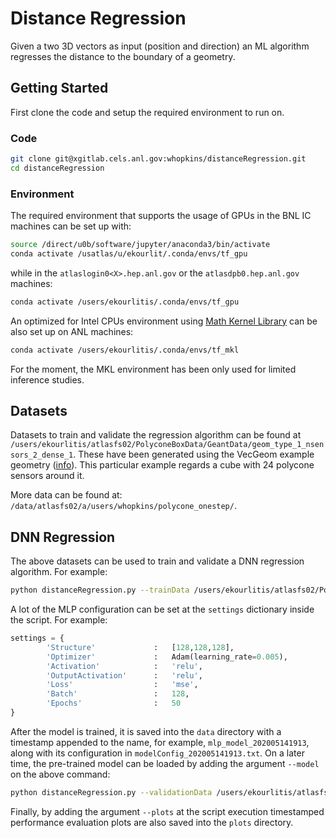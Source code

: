 # Distance Regression

Given a two 3D vectors as input (position and direction) an ML algorithm regresses the distance to the boundary of a geometry.

## Getting Started

First clone the code and setup the required environment to run on.

### Code

```bash
git clone git@xgitlab.cels.anl.gov:whopkins/distanceRegression.git
cd distanceRegression
```

### Environment

The required environment that supports the usage of GPUs in the BNL IC machines can be set up with:

```bash
source /direct/u0b/software/jupyter/anaconda3/bin/activate
conda activate /usatlas/u/ekourlit/.conda/envs/tf_gpu
```

while in the `atlaslogin0<X>.hep.anl.gov` or the `atlasdpb0.hep.anl.gov` machines:
```bash
conda activate /users/ekourlitis/.conda/envs/tf_gpu
```

An optimized for Intel CPUs environment using [Math Kernel Library](https://software.intel.com/content/www/us/en/develop/tools/math-kernel-library.html) can be also set up on ANL machines:
```bash
conda activate /users/ekourlitis/.conda/envs/tf_mkl
```
For the moment, the MKL environment has been only used for limited inference studies.

## Datasets

Datasets to train and validate the regression algorithm can be found at `/users/ekourlitis/atlasfs02/PolyconeBoxData/GeantData/geom_type_1_nsensors_2_dense_1`. These have been generated using the VecGeom example geometry ([info](https://indico.cern.ch/event/773049/contributions/3474755/attachments/1937701/3213528/CHEP19_Adelaide_SWENZEL_final.pdf)). This particular example regards a cube with 24 polycone sensors around it.

More data can be found at: `/data/atlasfs02/a/users/whopkins/polycone_onestep/`.

## DNN Regression

The above datasets can be used to train and validate a DNN regression algorithm. For example:
```bash
python distanceRegression.py --trainData /users/ekourlitis/atlasfs02/PolyconeBoxData/GeantData/geom_type_1_nsensors_2_dense_1/train_merged.csv --validationData /users/ekourlitis/atlasfs02/PolyconeBoxData/GeantData/geom_type_1_nsensors_2_dense_1/validation_6.csv
```
A lot of the MLP configuration can be set at the `settings` dictionary inside the script. For example:
```python
settings = {
		'Structure'				:	[128,128,128],
		'Optimizer'				:	Adam(learning_rate=0.005),
		'Activation'			:	'relu',
		'OutputActivation'		:	'relu',
		'Loss'					:	'mse',
		'Batch'					:	128,
		'Epochs'				:	50
}
```
After the model is trained, it is saved into the `data` directory with a timestamp appended to the name, for example, `mlp_model_202005141913`, along with its configuration in `modelConfig_202005141913.txt`. On a later time, the pre-trained model can be loaded by adding the argument `--model` on the above command:
```bash
python distanceRegression.py --validationData /users/ekourlitis/atlasfs02/PolyconeBoxData/GeantData/geom_type_1_nsensors_2_dense_1/validation_6.csv --model data/mlp_model_202005141913
```

Finally, by adding the argument `--plots` at the script execution timestamped performance evaluation plots are also saved into the `plots` directory.
